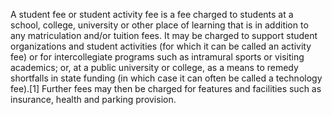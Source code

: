 A student fee or student activity fee is a fee charged to students at a school, college, university or other place of learning that is in addition to any matriculation and/or tuition fees. It may be charged to support student organizations and student activities (for which it can be called an activity fee) or for intercollegiate programs such as intramural sports or visiting academics; or, at a public university or college, as a means to remedy shortfalls in state funding (in which case it can often be called a technology fee).[1] Further fees may then be charged for features and facilities such as insurance, health and parking provision.
